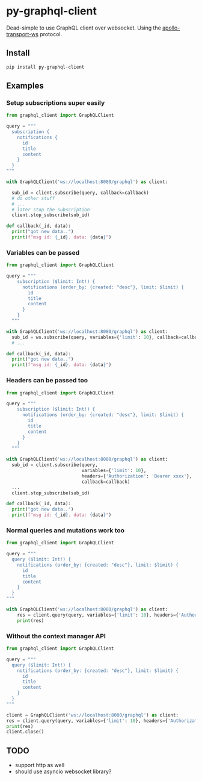 # py-graphql-client
Dead-simple to use GraphQL client over websocket. Using the
[apollo-transport-ws](https://github.com/apollographql/subscriptions-transport-ws/blob/master/PROTOCOL.md)
protocol.

## Install

```bash
pip install py-graphql-client
```

## Examples

### Setup subscriptions super easily

```python
from graphql_client import GraphQLClient

query = """
  subscription {
    notifications {
      id
      title
      content
    }
  }
"""

with GraphQLClient('ws://localhost:8080/graphql') as client:

  sub_id = client.subscribe(query, callback=callback)
  # do other stuff
  # ...
  # later stop the subscription
  client.stop_subscribe(sub_id)

def callback(_id, data):
  print("got new data..")
  print(f"msg id: {_id}. data: {data}")
```

### Variables can be passed

```python
from graphql_client import GraphQLClient

query = """
    subscription ($limit: Int!) {
      notifications (order_by: {created: "desc"}, limit: $limit) {
        id
        title
        content
      }
    }
  """

with GraphQLClient('ws://localhost:8080/graphql') as client:
  sub_id = ws.subscribe(query, variables={'limit': 10}, callback=callback)
  # ...

def callback(_id, data):
  print("got new data..")
  print(f"msg id: {_id}. data: {data}")


```

### Headers can be passed too

```python
from graphql_client import GraphQLClient

query = """
    subscription ($limit: Int!) {
      notifications (order_by: {created: "desc"}, limit: $limit) {
        id
        title
        content
      }
    }
  """

with GraphQLClient('ws://localhost:8080/graphql') as client:
  sub_id = client.subscribe(query,
                            variables={'limit': 10},
                            headers={'Authorization': 'Bearer xxxx'},
                            callback=callback)
  ...
  client.stop_subscribe(sub_id)

def callback(_id, data):
  print("got new data..")
  print(f"msg id: {_id}. data: {data}")
```

### Normal queries and mutations work too

```python
from graphql_client import GraphQLClient

query = """
  query ($limit: Int!) {
    notifications (order_by: {created: "desc"}, limit: $limit) {
      id
      title
      content
    }
  }
"""

with GraphQLClient('ws://localhost:8080/graphql') as client:
    res = client.query(query, variables={'limit': 10}, headers={'Authorization': 'Bearer xxxx'})
    print(res)
```

### Without the context manager API

```python
from graphql_client import GraphQLClient

query = """
  query ($limit: Int!) {
    notifications (order_by: {created: "desc"}, limit: $limit) {
      id
      title
      content
    }
  }
"""

client = GraphQLClient('ws://localhost:8080/graphql') as client:
res = client.query(query, variables={'limit': 10}, headers={'Authorization': 'Bearer xxxx'})
print(res)
client.close()
```


## TODO
- support http as well
- should use asyncio websocket library?
